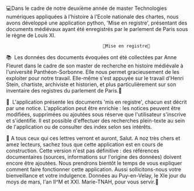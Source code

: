 💻Dans le cadre de notre deuxième année de master Technologies numériques appliquées à l'histoire à l'Ecole nationale des chartes, nous avons développé une application python, 'Mise en registre', présentant des documents médiévaux ayant été enregistrés par le parlement de Paris sous le règne de Louis XI.

                                         👑Mise en registre👑 

📚 	Les données des documents évoquées ont été collectées par Anne Fleuret dans le cadre de son master de recherche en histoire médiévale à l'université Panthéon-Sorbonne. Elle nous permet gracieusement de les exploiter pour notre travail. Elle-même s'est appuyée sur le travail d'Henri Stein, chartiste, archiviste et historien, et plus particulièrement sur son inventaire des registres du parlement de Paris.📙

📜 	L'application présente les documents 'mis en registre', chacun est décrit par une notice. L'application peut être enrichie : les notices peuvent être modifiées, supprimées ou ajoutées sous réserve que l'utilisateur s'inscrive et s'identifie. Il est possible d'effectuer des recherches plein-texte au sein de l'application ou de consulter des index selon ses intérêts.

📣 A tous ceux qui ces lettres verront et auront, Salut. A noz très chers et amez lecteurs, sachez tous que cette application est en cours de construction. Cette version n'est pas définitive : des références documentaires (sources, informations sur l'origine des données) doivent encore être ajoutées. Nous prendrons bientôt le temps de vous expliquer comment faire fonctionner cette application. Aussi sollicitons-nous votre bienveillance et votre indulgence. Données au Puy-en-Velay, le XIe jour du moys de mars, l'an II^M et XXI. Marie-TNAH, pour vous servir.📣
